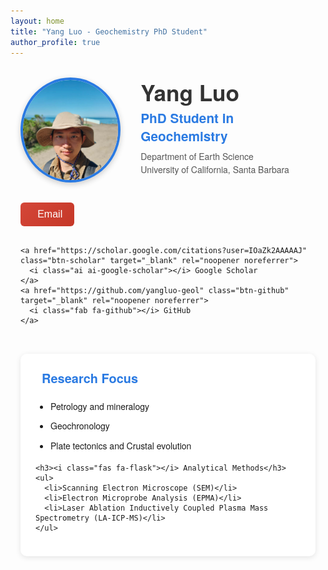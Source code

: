```yaml
---
layout: home
title: "Yang Luo - Geochemistry PhD Student"
author_profile: true
---
```


<div class="profile-container">
  <div class="profile-header">
    <img src="/assets/images/profile.jpg" alt="Yang Luo" class="profile-image">
    <div class="profile-text">
      <h1>Yang Luo</h1>
      <h2>PhD Student in Geochemistry</h2>
      <p>Department of Earth Science<br>University of California, Santa Barbara</p>
    </div>
  </div>

  <div class="profile-links">
    <!-- Enhanced Email Button with Copy Functionality -->
    <div class="email-wrapper">
      <button onclick="copyEmail()" class="btn-email">
        <i class="fas fa-envelope"></i> Email
      </button>
      <span id="emailTooltip" class="tooltip">Click to copy yangluo@ucsb.edu</span>
    </div>
    
    <a href="https://scholar.google.com/citations?user=IOaZk2AAAAAJ" class="btn-scholar" target="_blank" rel="noopener noreferrer">
      <i class="ai ai-google-scholar"></i> Google Scholar
    </a>
    <a href="https://github.com/yangluo-geol" class="btn-github" target="_blank" rel="noopener noreferrer">
      <i class="fab fa-github"></i> GitHub
    </a>
  </div>

  <div class="research-section">
    <h3><i class="fas fa-microscope"></i> Research Focus</h3>
    <ul>
      <li>Petrology and mineralogy</li>
      <li>Geochronology</li>
      <li>Plate tectonics and Crustal evolution</li>
    </ul>
    
    <h3><i class="fas fa-flask"></i> Analytical Methods</h3>
    <ul>
      <li>Scanning Electron Microscope (SEM)</li>
      <li>Electron Microprobe Analysis (EPMA)</li>
      <li>Laser Ablation Inductively Coupled Plasma Mass Spectrometry (LA-ICP-MS)</li>
    </ul>
  </div>
</div>

<style>
.profile-container {
  max-width: 800px;
  margin: 2rem auto;
  padding: 0 1rem;
  font-family: 'Helvetica Neue', Arial, sans-serif;
}

.profile-header {
  display: flex;
  align-items: center;
  gap: 2rem;
  margin-bottom: 1.5rem;
}

.profile-image {
  width: 160px;
  height: 160px;
  border-radius: 50%;
  object-fit: cover;
  border: 4px solid #2a7ae2;
  box-shadow: 0 3px 10px rgba(0,0,0,0.2);
}

.profile-text h1 {
  margin: 0;
  font-size: 2.2rem;
  color: #333;
  line-height: 1.2;
}

.profile-text h2 {
  margin: 0.3rem 0;
  font-size: 1.3rem;
  color: #2a7ae2;
  font-weight: 600;
}

.profile-text p {
  margin: 0.5rem 0;
  color: #555;
  line-height: 1.5;
}

.profile-links {
  display: flex;
  gap: 1rem;
  margin: 2rem 0;
  flex-wrap: wrap;
}

/* Email Button Styles */
.email-wrapper {
  position: relative;
  display: inline-block;
}

.btn-email {
  padding: 0.6rem 1.2rem;
  border-radius: 6px;
  text-decoration: none;
  color: white;
  display: inline-flex;
  align-items: center;
  gap: 8px;
  font-weight: 500;
  transition: all 0.2s ease;
  background: linear-gradient(135deg, #d44638, #c53727);
  border: none;
  cursor: pointer;
  font-size: 1rem;
}

.btn-scholar {
  padding: 0.6rem 1.2rem;
  border-radius: 6px;
  text-decoration: none;
  color: white;
  display: inline-flex;
  align-items: center;
  gap: 8px;
  font-weight: 500;
  transition: all 0.2s ease;
  background: linear-gradient(135deg, #4285F4, #3367D6);
}

.btn-github {
  padding: 0.6rem 1.2rem;
  border-radius: 6px;
  text-decoration: none;
  color: white;
  display: inline-flex;
  align-items: center;
  gap: 8px;
  font-weight: 500;
  transition: all 0.2s ease;
  background: linear-gradient(135deg, #333, #222);
}

.btn-email:hover, .btn-scholar:hover, .btn-github:hover {
  transform: translateY(-3px);
  box-shadow: 0 4px 12px rgba(0,0,0,0.15);
}

/* Tooltip Styles */
.tooltip {
  visibility: hidden;
  width: 180px;
  background-color: #333;
  color: #fff;
  text-align: center;
  border-radius: 6px;
  padding: 8px 10px;
  position: absolute;
  z-index: 1;
  bottom: 125%;
  left: 50%;
  transform: translateX(-50%);
  opacity: 0;
  transition: opacity 0.3s;
  font-size: 0.9rem;
  font-weight: normal;
}

.tooltip::after {
  content: "";
  position: absolute;
  top: 100%;
  left: 50%;
  margin-left: -5px;
  border-width: 5px;
  border-style: solid;
  border-color: #333 transparent transparent transparent;
}

.email-wrapper:hover .tooltip {
  visibility: visible;
  opacity: 1;
}

/* Research Section */
.research-section {
  background: white;
  padding: 1.5rem;
  border-radius: 10px;
  box-shadow: 0 2px 8px rgba(0,0,0,0.1);
  margin-top: 1.5rem;
}

.research-section h3 {
  color: #2a7ae2;
  margin-top: 0;
  display: flex;
  align-items: center;
  gap: 10px;
  font-size: 1.25rem;
}

.research-section ul {
  padding-left: 1.5rem;
  line-height: 1.7;
  margin-bottom: 0;
}

.research-section li {
  margin-bottom: 0.5rem;
}

/* Responsive Design */
@media (max-width: 700px) {
  .profile-header {
    flex-direction: column;
    text-align: center;
    gap: 1.5rem;
  }
  
  .profile-image {
    width: 140px;
    height: 140px;
  }
  
  .profile-links {
    justify-content: center;
  }
  
  .profile-text h1 {
    font-size: 2rem;
  }
}
</style>

<script>
function copyEmail() {
  const email = 'yangluo@ucsb.edu';
  const tooltip = document.getElementById('emailTooltip');
  
  // Try modern clipboard API first
  if (navigator.clipboard) {
    navigator.clipboard.writeText(email)
      .then(() => {
        tooltip.textContent = 'Copied to clipboard!';
        setTimeout(() => {
          tooltip.textContent = 'Click to copy yangluo@ucsb.edu';
        }, 2000);
      })
      .catch(() => {
        fallbackEmail();
      });
  } else {
    fallbackEmail();
  }
  
  function fallbackEmail() {
    // Fallback for older browsers
    const textarea = document.createElement('textarea');
    textarea.value = email;
    textarea.style.position = 'fixed';
    document.body.appendChild(textarea);
    textarea.select();
    
    try {
      document.execCommand('copy');
      tooltip.textContent = 'Copied to clipboard!';
    } catch (err) {
      window.location.href = 'mailto:' + email + '?subject=Website Inquiry';
      return;
    }
    
    document.body.removeChild(textarea);
    
    setTimeout(() => {
      tooltip.textContent = 'Click to copy yangluo@ucsb.edu';
    }, 2000);
  }
}
</script>
